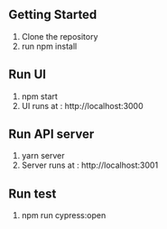 

## Getting Started
1. Clone the repository
2. run npm install

## Run UI
1. npm start
2. UI runs at : http://localhost:3000

## Run API server
1. yarn server
2. Server runs at : http://localhost:3001

## Run test
1. npm run cypress:open
